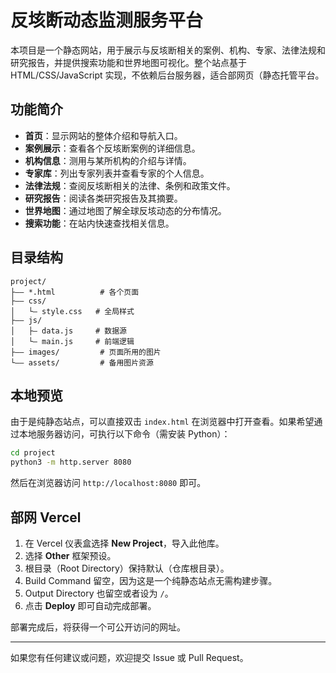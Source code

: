 # 反垓断动态监测服务平台

本项目是一个静态网站，用于展示与反垓断相关的案例、机构、专家、法律法规和研究报告，并提供搜索功能和世界地图可视化。整个站点基于 HTML/CSS/JavaScript 实现，不依赖后台服务器，适合部网页（静态托管平台。

## 功能简介

- **首页**：显示网站的整体介绍和导航入口。
- **案例展示**：查看各个反垓断案例的详细信息。
- **机构信息**：测用与某所机构的介绍与详情。
- **专家库**：列出专家列表并查看专家的个人信息。
- **法律法规**：查阅反垓断相关的法律、条例和政策文件。
- **研究报告**：阅读各类研究报告及其摘要。
- **世界地图**：通过地图了解全球反垓动态的分布情况。
- **搜索功能**：在站内快速查找相关信息。

## 目录结构

```
project/
├—— *.html          # 各个页面
├—— css/
│   └— style.css   # 全局样式
├—— js/
│   ├— data.js     # 数据源
│   └— main.js     # 前端逻辑
├—— images/         # 页面所用的图片
└—— assets/         # 备用图片资源
```

## 本地预览

由于是纯静态站点，可以直接双击 `index.html` 在浏览器中打开查看。如果希望通过本地服务器访问，可执行以下命令（需安装 Python）：

```bash
cd project
python3 -m http.server 8080
```

然后在浏览器访问 `http://localhost:8080` 即可。

## 部网 Vercel 

1. 在 Vercel 仪表盒选择 **New Project**，导入此他库。
2. 选择 **Other** 框架预设。
3. 根目录（Root Directory）保持默认（仓库根目录）。
4. Build Command 留空，因为这是一个纯静态站点无需构建步骤。
5. Output Directory 也留空或者设为 `/`。
6. 点击 **Deploy** 即可自动完成部署。

部署完成后，将获得一个可公开访问的网址。

---

如果您有任何建议或问题，欢迎提交 Issue 或 Pull Request。
